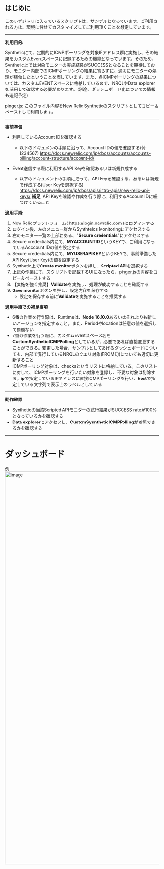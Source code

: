 ## はじめに ##
このレポジトリに入っているスクリプトは、サンプルとなっています。ご利用される方は、環境に併せてカスタマイズしてご利用頂くことを想定しています。

---
**利用目的:**

Syntheticにて、定期的にICMPポーリングを対象IPアドレス群に実施し、その結果をカスタムEventスペースに記録するための機能となっています。そのため、Synthetic上では対象モニターの実施結果がSUCCESSとなることを期待しており、モニター内部でのICMPポーリングの結果に寄らずに、適切にモニターの処理が稼働したということを表しています。また、各ICMPポーリングの結果については、カスタムEVENTスペースに格納しているので、NRQLやData explorerを活用して確認する必要があります。(別途、ダッシュボード化についての情報も追記予定)

pinger.js: 
このファイル内容をNew Relic Syntheticのスクリプトとしてコピー＆ペーストして利用します。

---
**事前準備**
- 利用しているAccount IDを確認する
    - 以下のドキュメンの手順に沿って、Account IDの値を確認する(例: 1234567)
    https://docs.newrelic.com/jp/docs/accounts/accounts-billing/account-structure/account-id/

- Event送信する際に利用するAPI Keyを確認あるいは新規作成する
    - 以下のドキュメントの手順に沿って、API Keyを確認する、あるいは新規で作成する(User Keyを選択する)
    https://docs.newrelic.com/jp/docs/apis/intro-apis/new-relic-api-keys/
    **補足:** API Keyを確認や作成を行う際に、利用するAccount IDに紐づけていること

**適用手順:**
1. New Relicプラットフォーム( https://login.newrelic.com )にログインする
2. ログイン後、左のメニュー群からSynthteics Monitoringにアクセスする
3. 右のモニター一覧の上部にある、"**Secure credentials**"にアクセスする
4. Secure credentials内にて、**MYACCOUNTID**というKEYで、ご利用になっているAcccount IDの値を設定する
5. Secure credentials内にて、**MYUSERAPIKEY**というKEYで、事前準備したAPI Key(User Key)の値を設定する
6. Synthetic上で**Create monitor**ボタンを押し、**Scripted API**を選択する
7. 上記の作業にて、スクリプトを記載するUIになったら、pinger.jsの内容をコピー＆ペーストする
8. 【実施を強く推奨】**Validate**を実施し、処理が成功することを確認する
9. **Save monitor**ボタンを押し、設定内容を保存する
    - 設定を保存する前に**Validate**を実施することを推奨する

**適用手順での補足事項**
- 6番の作業を行う際は、Runtimeは、**Node 16.10.0**あるいはそれよりも新しいバージョンを指定すること。また、Periodやlocationは任意の値を選択して問題ない
- 7番の作業を行う際に、カスタムEventスペース名を**CustomSyntheticICMPPolling**としているが、必要であれば直接変更することができる。変更した場合、サンプルとしてあげるダッシュボードについても、内部で発行しているNRQLのクエリ対象(FROM句)についても適切に更新すること
- ICMPポーリング対象は、checksというリストに格納している。このリストに対して、ICMPポーリングを行いたい対象を登録し、不要な対象は削除する。**ip**で指定しているIPアドレスに直接ICMPポーリングを行い、**host**で指定している文字列で表示上のラベルとしている

---
**動作確認**
- Syntheticの当該Scripted APIモニターの試行結果がSUCCESS rateが100%となっているかを確認する
- **Data explorer**にアクセスし、**CustomSysntheticICMPPolling**が参照できるかを確認する

---
# ダッシュボード #
例
<img width="1284" alt="image" src="https://github.com/khara-NewRelic/syntheticsICMPPinger/assets/92971754/ae35e188-a563-4bc5-8e07-1b068801fd93">

